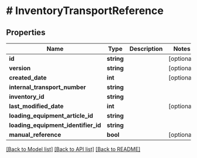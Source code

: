 # # InventoryTransportReference

## Properties

Name | Type | Description | Notes
------------ | ------------- | ------------- | -------------
**id** | **string** |  | [optional]
**version** | **string** |  | [optional]
**created_date** | **int** |  | [optional]
**internal_transport_number** | **string** |  |
**inventory_id** | **string** |  |
**last_modified_date** | **int** |  | [optional]
**loading_equipment_article_id** | **string** |  |
**loading_equipment_identifier_id** | **string** |  |
**manual_reference** | **bool** |  | [optional]

[[Back to Model list]](../../README.md#models) [[Back to API list]](../../README.md#endpoints) [[Back to README]](../../README.md)
